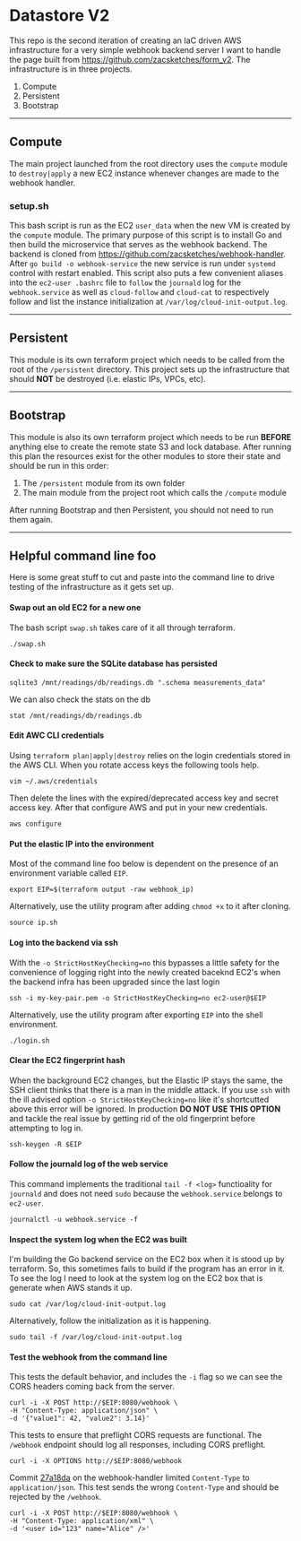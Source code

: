 # Datastore V2
This repo is the second iteration of creating an IaC driven AWS infrastructure for a very simple webhook backend server I want to handle the page built from https://github.com/zacsketches/form_v2. The infrastructure is in three projects.
1. Compute
2. Persistent
3. Bootstrap

-----
## Compute
  The main project launched from the root directory uses the `compute` module to `destroy|apply` a new EC2 instance whenever changes are made to the webhook handler.

### setup.sh
This bash script is run as the EC2 `user_data` when the new VM is created by the `compute` module. The primary purpose of this script is to install Go and then build the microservice that serves as the webhook backend. The backend is cloned from https://github.com/zacsketches/webhook-handler. After `go build -o webhook-service` the new service is run under `systemd` control with restart enabled. This script also puts a few convenient aliases into the `ec2-user .bashrc` file to `follow` the `journald` log for the `webhook.service` as well as `cloud-follow` and `cloud-cat` to respectively follow and list the instance initialization at `/var/log/cloud-init-output.log`.

-----
## Persistent
This module is its own terraform project which needs to be called from the root of the `/persistent` directory. This project sets up the infrastructure that should **NOT** be destroyed (i.e. elastic IPs, VPCs, etc).

-----
## Bootstrap
This module is also its own terraform project which needs to be run **BEFORE** anything else to create the remote state S3 and lock database. After running this plan the resources exist for the other modules to store their state and should be run in this order:
1. The `/persistent` module from its own folder
2. The main module from the project root which calls the `/compute` module

After running Bootstrap and then Persistent, you should not need to run them again.

-----
## Helpful command line foo
Here is some great stuff to cut and paste into the command line to drive testing of the infrastructure as it gets set up.

#### Swap out an old EC2 for a new one
The bash script `swap.sh` takes care of it all through terraform.
```
./swap.sh
```

#### Check to make sure the SQLite database has persisted
```
sqlite3 /mnt/readings/db/readings.db ".schema measurements_data"
```
We can also check the stats on the db
```
stat /mnt/readings/db/readings.db
```

#### Edit AWC CLI credentials
Using `terraform plan|apply|destroy` relies on the login credentials stored in the AWS CLI. When you rotate access keys the following tools help.
```
vim ~/.aws/credentials
```
Then delete the lines with the expired/deprecated access key and secret access key.  After that configure AWS and put in your new credentials. 
```
aws configure
```

#### Put the elastic IP into the environment
Most of the command line foo below is dependent on the presence of an environment variable called `EIP`.
```
export EIP=$(terraform output -raw webhook_ip)
```
Alternatively, use the utility program after adding `chmod +x` to it after cloning.
```
source ip.sh
```
#### Log into the backend via ssh
With the `-o StrictHostKeyChecking=no` this bypasses a little safety for the convenience of logging right into the newly created baceknd EC2's when the backend infra has been upgraded since the last login
```
ssh -i my-key-pair.pem -o StrictHostKeyChecking=no ec2-user@$EIP
```
Alternatively, use the utility program after exporting `EIP` into the shell environment.
```
./login.sh
```

#### Clear the EC2 fingerprint hash
When the background EC2 changes, but the Elastic IP stays the same, the SSH client thinks that there is a man in the middle attack. If you use `ssh` with the ill advised option `-o StrictHostKeyChecking=no` like it's shortcutted above this error will be ignored.  In production **DO NOT USE THIS OPTION** and tackle the real issue by getting rid of the old fingerprint before attempting to log in.
```
ssh-keygen -R $EIP
```

#### Follow the journald log of the web service
This command implements the traditional `tail -f <log>` functioality for `journald` and does not need `sudo` because the `webhook.service` belongs to `ec2-user`.
```
journalctl -u webhook.service -f
```

#### Inspect the system log when the EC2 was built
I'm building the Go backend service on the EC2 box when it is stood up by terraform. So, this sometimes fails to build if the program has an error in it. To see the log I need to look at the system log on the EC2 box that is generate when AWS stands it up. 
```
sudo cat /var/log/cloud-init-output.log
```
Alternatively, follow the initialization as it is happening.
```
sudo tail -f /var/log/cloud-init-output.log
```

#### Test the webhook from the command line
This tests the default behavior, and includes the `-i` flag so we can see the CORS headers coming back from the server.
```
curl -i -X POST http://$EIP:8080/webhook \
-H "Content-Type: application/json" \
-d '{"value1": 42, "value2": 3.14}'
```
This tests to ensure that preflight CORS requests are functional.  The `/webhook` endpoint should log all responses, including CORS preflight.
```
curl -i -X OPTIONS http://$EIP:8080/webhook
```
Commit [27a18da](https://github.com/zacsketches/webhook-handler/commit/27a18da1a8f1fec6e302adc4a4a9852344fbe0b1) on the webhook-handler limited `Content-Type` to `application/json`. This test sends the wrong `Content-Type` and should be rejected by the `/webhook`.
```
curl -i -X POST http://$EIP:8080/webhook \
-H "Content-Type: application/xml" \
-d '<user id="123" name="Alice" />'
```
